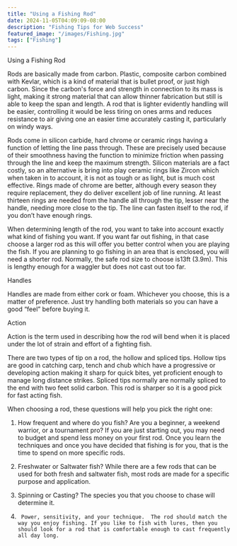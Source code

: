 ```yaml
---
title: "Using a Fishing Rod"
date: 2024-11-05T04:09:09-08:00
description: "Fishing Tips for Web Success"
featured_image: "/images/Fishing.jpg"
tags: ["Fishing"]
---
```


Using a Fishing Rod					

Rods are basically made from carbon. Plastic, composite carbon combined with Kevlar, which is a kind of material that is bullet proof, or just high carbon. Since the carbon's force and strength in connection to its mass is light, making it strong material that can allow thinner fabrication but still is able to keep the span and length. A rod that is lighter evidently handling will be easier, controlling it would be less tiring on ones arms and reduces resistance to air giving one an easier time accurately casting it, particularly on windy ways. 

Rods come in silicon carbide, hard chrome or ceramic rings having a function of letting the line pass through. These are precisely used because of their smoothness having the function to minimize friction when passing through the line and keep the maximum strength. Silicon materials are a fact costly, so an alternative is bring into play ceramic rings like Zircon which when taken in to account, it is not as tough or as light, but is much cost effective. Rings made of chrome are better, although every season they require replacement, they do deliver excellent job of line running. At least thirteen rings are needed from the handle all through the tip, lesser near the handle, needing more close to the tip. The line can fasten itself to the rod, if you don’t have enough rings.

When determining length of the rod, you want to take into account exactly what kind of fishing you want. If you want far out fishing, in that case choose a larger rod as this will offer you better control when you are playing the fish. If you are planning to go fishing in an area that is enclosed, you will need a shorter rod. Normally, the safe rod size to choose is13ft (3.9m). This is lengthy enough for a waggler but does not cast out too far. 

Handles

Handles are made from either cork or foam. Whichever you choose, this is a matter of preference.  Just try handling both materials so you can have a good “feel” before buying it. 

Action

Action is the term used in describing how the rod will bend when it is placed under the lot of strain and effort of a fighting fish.

There are two types of tip on a rod, the hollow and spliced tips.  Hollow tips are good in catching carp, tench and chub which have a progressive or developing action making it sharp for quick bites, yet proficient enough to manage long distance strikes.  Spliced tips normally are normally spliced to the end with two feet solid carbon. This rod is sharper so it is a good pick for fast acting fish. 

When choosing a rod, these questions will help you pick the right one:

1.	How frequent and where do you fish?  Are you a beginner, a weekend warrior, or a tournament pro? If you are just starting out, you may need to budget and spend less money on your first rod.  Once you learn the techniques and once you have decided that fishing is for you, that is the time to spend on more specific rods. 

2.	Freshwater or Saltwater fish?  While there are a few rods that can be used for both fresh and saltwater fish, most rods are made for a specific purpose and application. 

3.	Spinning or Casting? The species you that you choose to chase will determine it. 

4.   	Power, sensitivity, and your technique.  The rod should match the way you enjoy fishing. If you like to fish with lures, then you should look for a rod that is comfortable enough to cast frequently all day long.

